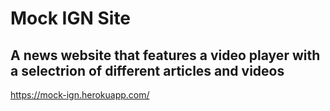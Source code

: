# Mock IGN Site

## A news website that features a video player with a selectrion of different articles and videos


https://mock-ign.herokuapp.com/
